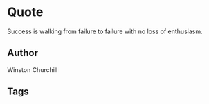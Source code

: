 # Quote

Success is walking from failure to failure with no loss of enthusiasm.

## Author

Winston Churchill

## Tags


